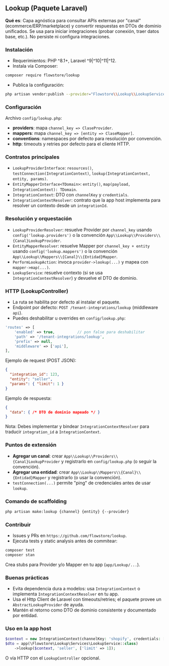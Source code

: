 ## Lookup (Paquete Laravel)

**Qué es**: Capa agnóstica para consultar APIs externas por "canal" (ecommerce/ERP/marketplace) y convertir respuestas en DTOs de dominio unificados. Se usa para iniciar integraciones (probar conexión, traer datos base, etc.). No persiste ni configura integraciones.

### Instalación

- Requerimientos: PHP ^8.1+, Laravel ^9|^10|^11|^12.
- Instala vía Composer:

```bash
composer require flowstore/lookup
```

- Publica la configuración:

```bash
php artisan vendor:publish --provider="Flowstore\\Lookup\\LookupServiceProvider" --tag=config
```

### Configuración

Archivo `config/lookup.php`:

- **providers**: mapa `channel_key => ClaseProvider`.
- **mappers**: mapa `channel_key => [entity => ClaseMapper]`.
- **conventions**: namespaces por defecto para resolución por convención.
- **http**: timeouts y retries por defecto para el cliente HTTP.

### Contratos principales

- `LookupProviderInterface`: `resources()`, `testConnection(IntegrationContext)`, `lookup(IntegrationContext, entity, params)`.
- `EntityMapperInterface<TDomain>`: `entity()`, `map(payload, IntegrationContext): TDomain`.
- `IntegrationContext`: DTO con `channelKey` y `credentials`.
- `IntegrationContextResolver`: contrato que la app host implementa para resolver un contexto desde un `integrationId`.

### Resolución y orquestación

- `LookupProviderResolver`: resuelve Provider por `channel_key` usando `config('lookup.providers')` o la convención `App\\Lookup\\Providers\\{Canal}LookupProvider`.
- `EntityMapperResolver`: resuelve Mapper por `channel_key + entity` usando `config('lookup.mappers')` o la convención `App\\Lookup\\Mappers\\{Canal}\\{Entidad}Mapper`.
- `PerformLookupAction`: invoca `provider->lookup(...)` y mapea con `mapper->map(...)`.
- `LookupService`: resuelve contexto (si se usa `IntegrationContextResolver`) y devuelve el DTO de dominio.

### HTTP (LookupController)

- La ruta se habilita por defecto al instalar el paquete.
- Endpoint por defecto: `POST /tenant-integrations/lookup` (middleware `api`).
- Puedes deshabilitar u overrides en `config/lookup.php`:

```php
'routes' => [
	'enabled' => true,          // pon false para deshabilitar
	'path' => '/tenant-integrations/lookup',
	'prefix' => null,
	'middleware' => ['api'],
],
```

Ejemplo de request (POST JSON):
```json
{
  "integration_id": 123,
  "entity": "seller",
  "params": { "limit": 1 }
}
```
Ejemplo de respuesta:
```json
{
  "data": { /* DTO de dominio mapeado */ }
}
```

Nota: Debes implementar y bindear `IntegrationContextResolver` para traducir `integration_id` a `IntegrationContext`.

### Puntos de extensión

- **Agregar un canal**: crear `App\\Lookup\\Providers\\{Canal}LookupProvider` y registrarlo en `config/lookup.php` (o seguir la convención).
- **Agregar una entidad**: crear `App\\Lookup\\Mappers\\{Canal}\\{Entidad}Mapper` y registrarlo (o usar la convención).
- `testConnection(...)` permite "ping" de credenciales antes de usar `lookup`.

### Comando de scaffolding

```bash
php artisan make:lookup {channel} {entity} {--provider}
```
### Contribuir

- Issues y PRs en `https://github.com/flowstore/lookup`.
- Ejecuta tests y static analysis antes de commitear:

```bash
composer test
composer stan
```


Crea stubs para Provider y/o Mapper en tu app (`app/Lookup/...`).

### Buenas prácticas

- Evita dependencia dura a modelos: usa `IntegrationContext` o implementa `IntegrationContextResolver` en tu app.
- Usa el Http Client de Laravel con timeouts/retries; el paquete provee un `AbstractLookupProvider` de ayuda.
- Mantén el retorno como DTO de dominio consistente y documentado por entidad.

### Uso en la app host

```php
$context = new IntegrationContext(channelKey: 'shopify', credentials: ['token' => '...']);
$dto = app(\Flowstore\Lookup\Services\LookupService::class)
    ->lookup($context, 'seller', ['limit' => 1]);
```

O vía HTTP con el `LookupController` opcional.


